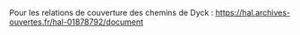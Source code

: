Pour les relations de couverture des chemins de Dyck :
https://hal.archives-ouvertes.fr/hal-01878792/document

